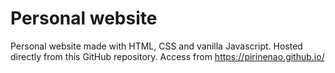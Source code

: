 # Personal website

Personal website made with HTML, CSS and vanilla Javascript. Hosted directly from this GitHub repository.
Access from https://pirinenao.github.io/
